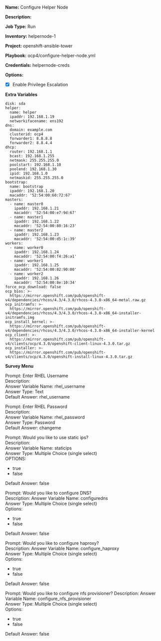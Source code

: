 **Name:** Configure Helper Node  

**Description:**  

**Job Type:**  Run

**Inventory:**  helpernode-1

**Project:**  openshift-ansible-tower

**Playbook:** ocp4/configure-helper-node.yml

**Credentials:** helpernode-creds

**Options:**  
- [x] Enable Privilege Escalation

**Extra Variables**
```
disk: sda
helper:
  name: helper
  ipaddr: 192.168.1.19
  networkifacename: ens192
dns:
  domain: example.com
  clusterid: ocp4
  forwarder1: 8.8.8.8
  forwarder2: 8.8.4.4
dhcp:
  router: 192.168.1.1
  bcast: 192.168.1.255
  netmask: 255.255.255.0
  poolstart: 192.168.1.10
  poolend: 192.168.1.30
  ipid: 192.168.1.0
  netmaskid: 255.255.255.0
bootstrap:
  name: bootstrap
  ipaddr: 192.168.1.20
  macaddr: '52:54:00:60:72:67'
masters:
  - name: master0
    ipaddr: 192.168.1.21
    macaddr: '52:54:00:e7:9d:67'
  - name: master1
    ipaddr: 192.168.1.22
    macaddr: '52:54:00:80:16:23'
  - name: master2
    ipaddr: 192.168.1.23
    macaddr: '52:54:00:d5:1c:39'
workers:
  - name: worker0
    ipaddr: 192.168.1.24
    macaddr: '52:54:00:f4:26:a1'
  - name: worker1
    ipaddr: 192.168.1.25
    macaddr: '52:54:00:82:90:00'
  - name: worker2
    ipaddr: 192.168.1.26
    macaddr: '52:54:00:8e:10:34'
force_ocp_download: false
ocp_bios: >-
  https://mirror.openshift.com/pub/openshift-v4/dependencies/rhcos/4.3/4.3.0/rhcos-4.3.0-x86_64-metal.raw.gz
ocp_initramfs: >-
  https://mirror.openshift.com/pub/openshift-v4/dependencies/rhcos/4.3/4.3.0/rhcos-4.3.0-x86_64-installer-initramfs.img
ocp_install_kernel: >-
  https://mirror.openshift.com/pub/openshift-v4/dependencies/rhcos/4.3/4.3.0/rhcos-4.3.0-x86_64-installer-kernel
ocp_client: >-
  https://mirror.openshift.com/pub/openshift-v4/clients/ocp/4.3.0/openshift-client-linux-4.3.0.tar.gz
ocp_installer: >-
  https://mirror.openshift.com/pub/openshift-v4/clients/ocp/4.3.0/openshift-install-linux-4.3.0.tar.gz
```

**Survey Menu**

Prompt: Enter RHEL Username  
Description:  
Answer Variable Name: rhel_username  
Answer Type: Text  
Default Answer: rhel_username  

Prompt: Enter RHEL Password  
Description:  
Answer Variable Name: rhel_password  
Answer Type: Password  
Default Answer: changeme  

Prompt:  Would you like to use static ips?  
Description:  
Answer Variable Name: staticips  
Answer Type:  Multiple Choice (single select)  
OPTIONS:  
 - true  
 - false  

Default Answer:  false


Prompt:  Would you like to configure DNS?  
Description:
Answer Variable Name: configuredns  
Answer Type: Multiple Choice (single select)   
Options:
 - true  
 - false  

Default Answer: false  

Prompt:  Would you like to configure haproxy?  
Description:
Answer Variable Name: configure_haproxy  
Answer Type: Multiple Choice (single select)   
Options:
 - true  
 - false  

Default Answer: false  

Prompt:  Would you like to configure nfs provisioner?
Description:
Answer Variable Name: configure_nfs_provisioner  
Answer Type: Multiple Choice (single select)   
Options:
 - true  
 - false  

Default Answer: false  
